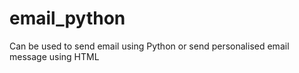# email_python
Can be used to send email using Python or send personalised email message using HTML 
